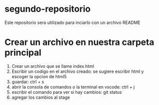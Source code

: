 # segundo-repositorio
Este repositorio sera utilizado para inciarlo con un archivo README


# Crear un archivo en nuestra carpeta principal
1) Crear un archivo que se llame index.html
2) Escribir un codigo en el archivo creado: se sugiere escribir html y escoger la opcion de html5
3) guardar: ctrl + s
4) abrir la consola de comandos o la terminal en vscode: ctrl + j
5) escribir el comando para ver si hay cambios: git status
6) agregar los cambios al stage 

